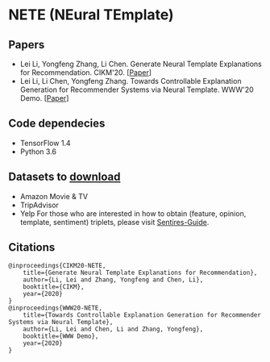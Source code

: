 # NETE (NEural TEmplate)

## Papers
- Lei Li, Yongfeng Zhang, Li Chen. Generate Neural Template Explanations for Recommendation. CIKM'20. \[[Paper](https://lileipisces.github.io/files/CIKM20-NETE-paper.pdf)\]
- Lei Li, Li Chen, Yongfeng Zhang. Towards Controllable Explanation Generation for Recommender Systems via Neural Template. WWW'20 Demo. \[[Paper](https://lileipisces.github.io/files/WWW20-NETE-paper.pdf)\]

## Code dependecies
- TensorFlow 1.4
- Python 3.6

## Datasets to [download](https://drive.google.com/drive/folders/1z90ExLiEc1ZTyPir5qxbXxQOWslsspIH?usp=sharing)
- Amazon Movie & TV
- TripAdvisor
- Yelp
For those who are interested in how to obtain (feature, opinion, template, sentiment) triplets, please visit [Sentires-Guide](https://github.com/lileipisces/Sentires-Guide).

## Citations
```
@inproceedings{CIKM20-NETE,
	title={Generate Neural Template Explanations for Recommendation},
	author={Li, Lei and Zhang, Yongfeng and Chen, Li},
	booktitle={CIKM},
	year={2020}
}
@inproceedings{WWW20-NETE,
	title={Towards Controllable Explanation Generation for Recommender Systems via Neural Template},
	author={Li, Lei and Chen, Li and Zhang, Yongfeng},
	booktitle={WWW Demo},
	year={2020}
}
```
